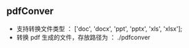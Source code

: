 ## pdfConver
- 支持转换文件类型 ： ['doc', 'docx', 'ppt', 'pptx', 'xls', 'xlsx'];
- 转换 pdf 生成的文件，存放路径为 ： ./pdfconver